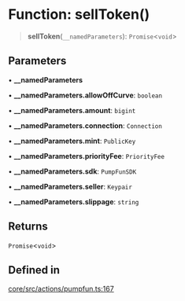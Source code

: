 # Function: sellToken()

> **sellToken**(`__namedParameters`): `Promise`\<`void`\>

## Parameters

• **\_\_namedParameters**

• **\_\_namedParameters.allowOffCurve**: `boolean`

• **\_\_namedParameters.amount**: `bigint`

• **\_\_namedParameters.connection**: `Connection`

• **\_\_namedParameters.mint**: `PublicKey`

• **\_\_namedParameters.priorityFee**: `PriorityFee`

• **\_\_namedParameters.sdk**: `PumpFunSDK`

• **\_\_namedParameters.seller**: `Keypair`

• **\_\_namedParameters.slippage**: `string`

## Returns

`Promise`\<`void`\>

## Defined in

[core/src/actions/pumpfun.ts:167](https://github.com/ai16z/eliza/blob/c96957e5a5d17e343b499dd4d46ce403856ac5bc/core/src/actions/pumpfun.ts#L167)
